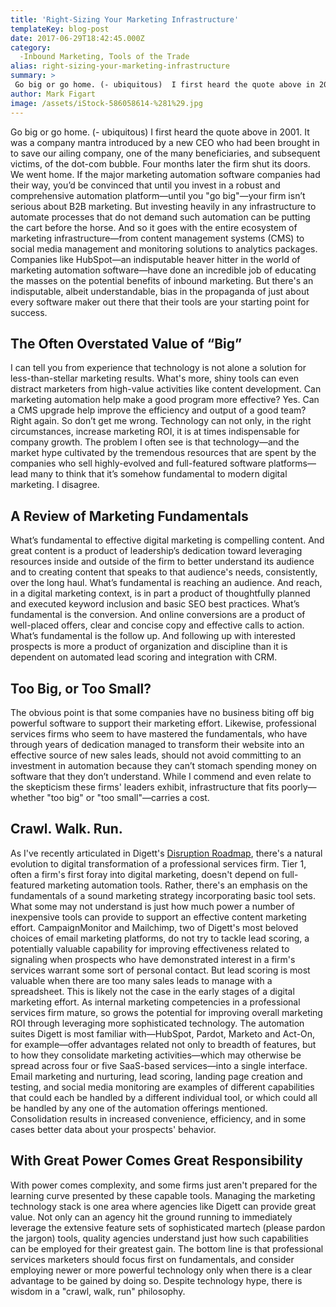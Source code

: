 ```yaml
---
title: 'Right-Sizing Your Marketing Infrastructure'
templateKey: blog-post
date: 2017-06-29T18:42:45.000Z
category: 
  -Inbound Marketing, Tools of the Trade
alias: right-sizing-your-marketing-infrastructure
summary: > 
 Go big or go home. (- ubiquitous)  I first heard the quote above in 2001. It was a company mantra introduced by a new CEO who had been brought in to save our ailing company, one of the many beneficiaries, and subsequent victims, of the dot-com bubble. Four months later the firm shut its doors. We went home.
author: Mark Figart
image: /assets/iStock-586058614-%281%29.jpg
---
```


Go big or go home. (- ubiquitous) I first heard the quote above in 2001. It was a company mantra introduced by a new CEO who had been brought in to save our ailing company, one of the many beneficiaries, and subsequent victims, of the dot-com bubble. Four months later the firm shut its doors. We went home. If the major marketing automation software companies had their way, you’d be convinced that until you invest in a robust and comprehensive automation platform—until you "go big"—your firm isn’t serious about B2B marketing. But investing heavily in any infrastructure to automate processes that do not demand such automation can be putting the cart before the horse. And so it goes with the entire ecosystem of marketing infrastructure—from content management systems (CMS) to social media management and monitoring solutions to analytics packages. Companies like HubSpot—an indisputable heaver hitter in the world of marketing automation software—have done an incredible job of educating the masses on the potential benefits of inbound marketing. But there's an indisputable, albeit understandable, bias in the propaganda of just about every software maker out there that their tools are your starting point for success.

The Often Overstated Value of “Big”
-----------------------------------

I can tell you from experience that technology is not alone a solution for less-than-stellar marketing results. What's more, shiny tools can even distract marketers from high-value activities like content development. Can marketing automation help make a good program more effective? Yes. Can a CMS upgrade help improve the efficiency and output of a good team? Right again. So don’t get me wrong. Technology can not only, in the right circumstances, increase marketing ROI, it is at times indispensable for company growth. The problem I often see is that technology—and the market hype cultivated by the tremendous resources that are spent by the companies who sell highly-evolved and full-featured software platforms—lead many to think that it’s somehow fundamental to modern digital marketing. I disagree.

A Review of Marketing Fundamentals
----------------------------------

What’s fundamental to effective digital marketing is compelling content. And great content is a product of leadership’s dedication toward leveraging resources inside and outside of the firm to better understand its audience and to creating content that speaks to that audience's needs, consistently, over the long haul. What’s fundamental is reaching an audience. And reach, in a digital marketing context, is in part a product of thoughtfully planned and executed keyword inclusion and basic SEO best practices. What’s fundamental is the conversion. And online conversions are a product of well-placed offers, clear and concise copy and effective calls to action. What’s fundamental is the follow up. And following up with interested prospects is more a product of organization and discipline than it is dependent on automated lead scoring and integration with CRM.

Too Big, or Too Small?
----------------------

The obvious point is that some companies have no business biting off big powerful software to support their marketing effort. Likewise, professional services firms who seem to have mastered the fundamentals, who have through years of dedication managed to transform their website into an effective source of new sales leads, should not avoid committing to an investment in automation because they can’t stomach spending money on software that they don’t understand. While I commend and even relate to the skepticism these firms' leaders exhibit, infrastructure that fits poorly—whether "too big" or "too small"—carries a cost.

Crawl. Walk. Run.
-----------------

As I've recently articulated in Digett's [Disruption Roadmap](https://www.digett.com/insights/2017-05-12/disruption-roadmap-a-path-toward-creating-more-value-achieving-monopolistic), there's a natural evolution to digital transformation of a professional services firm. Tier 1, often a firm's first foray into digital marketing, doesn't depend on full-featured marketing automation tools. Rather, there's an emphasis on the fundamentals of a sound marketing strategy incorporating basic tool sets. What some may not understand is just how much power a number of inexpensive tools can provide to support an effective content marketing effort. CampaignMonitor and Mailchimp, two of Digett's most beloved choices of email marketing platforms, do not try to tackle lead scoring, a potentially valuable capability for improving effectiveness related to signaling when prospects who have demonstrated interest in a firm's services warrant some sort of personal contact. But lead scoring is most valuable when there are too many sales leads to manage with a spreadsheet. This is likely not the case in the early stages of a digital marketing effort. As internal marketing competencies in a professional services firm mature, so grows the potential for improving overall marketing ROI through leveraging more sophisticated technology. The automation suites Digett is most familiar with—HubSpot, Pardot, Marketo and Act-On, for example—offer advantages related not only to breadth of features, but to how they consolidate marketing activities—which may otherwise be spread across four or five SaaS-based services—into a single interface. Email marketing and nurturing, lead scoring, landing page creation and testing, and social media monitoring are examples of different capabilities that could each be handled by a different individual tool, or which could all be handled by any one of the automation offerings mentioned. Consolidation results in increased convenience, efficiency, and in some cases better data about your prospects' behavior.

With Great Power Comes Great Responsibility
-------------------------------------------

With power comes complexity, and some firms just aren't prepared for the learning curve presented by these capable tools. Managing the marketing technology stack is one area where agencies like Digett can provide great value. Not only can an agency hit the ground running to immediately leverage the extensive feature sets of sophisticated martech (please pardon the jargon) tools, quality agencies understand just how such capabilities can be employed for their greatest gain. The bottom line is that professional services marketers should focus first on fundamentals, and consider employing newer or more powerful technology only when there is a clear advantage to be gained by doing so. Despite technology hype, there is wisdom in a "crawl, walk, run" philosophy.